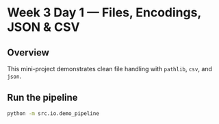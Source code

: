 # Week 3 Day 1 — Files, Encodings, JSON & CSV

## Overview
This mini-project demonstrates clean file handling with `pathlib`, `csv`, and `json`.

## Run the pipeline
```bash
python -m src.io.demo_pipeline
